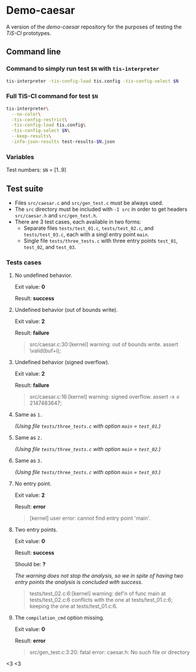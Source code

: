 # Demo-caesar

A version of the *demo-caesar* repository for the purposes of testing the
*TiS-CI* prototypes.


## Command line

### Command to simply run test `$N` with `tis-interpreter`

```bash
tis-interpreter -tis-config-load tis.config -tis-config-select $N
```

### Full TiS-CI command for test `$N`

```bash
tis-interpreter\
  --no-color\
  -tis-config-restrict\
  -tis-config-load tis.config\
  -tis-config-select $N\
  --keep-results\
  -info-json-results test-results-$N.json
```

### Variables

Test numbers: `$N` = [1..9]


## Test suite

* Files `src/caesar.c` and `src/gen_test.c` must be always used.
* The `src` directory must be included with `-I src` in order to get headers
  `src/caesar.h` and `src/gen_test.h`.
* There are 3 test cases, each available in two forms:
  * Separate files `tests/test_01.c`, `tests/test_02.c`, and `tests/test_03.c`,
    each with a singl entry point `main`.
  * Single file `tests/three_tests.c` with three entry points `test_01`,
    `test_02`, and `test_03`.

### Tests cases

1. No undefined behavior.

   Exit value: **0**

   Result: **success**

2. Undefined behavior (out of bounds write).

   Exit value: **2**

   Result: **failure**

   > src/caesar.c:30:[kernel] warning: out of bounds write. assert \valid(buf+i);

3. Undefined behavior (signed overflow).

   Exit value: **2**

   Result: **failure**

   > src/caesar.c:16:[kernel] warning: signed overflow. assert -x ≤ 2147483647;

4. Same as `1.`

   *(Using file `tests/three_tests.c` with option `main` = `test_01`.)*

5. Same as `2.`

   *(Using file `tests/three_tests.c` with option `main` = `test_02`.)*

6. Same as `3.`

   *(Using file `tests/three_tests.c` with option `main` = `test_03`.)*

7. No entry point.

   Exit value: **2**

   Result: **error**

   > [kernel] user error: cannot find entry point 'main'.

8. Two entry points.

   Exit value: **0**

   Result: **success**

   Should be: **?**

   *The warning does not stop the analysis, so we in spite of having two entry
    points the analysis is concluded with success.*

   > tests/test_02.c:6:[kernel] warning: def'n of func main at tests/test_02.c:6
     conflicts with the one at tests/test_01.c:6; keeping the one at
     tests/test_01.c:6.

9. The `compilation_cmd` option missing.

   Exit value: **0**

   Result: **error**

   > src/gen_test.c:3:20: fatal error: caesar.h: No such file or directory

<3 <3
